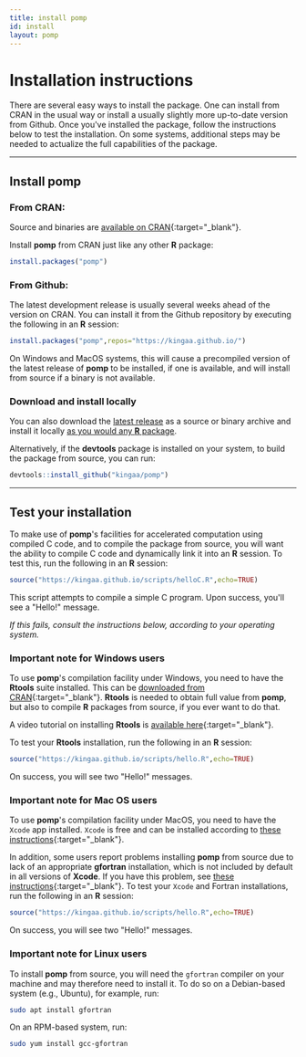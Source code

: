 ```yaml
---
title: install pomp
id: install
layout: pomp
---
```


# Installation instructions

There are several easy ways to install the package.
One can install from CRAN in the usual way or install a usually slightly more up-to-date version from Github.
Once you've installed the package, follow the instructions below to test the installation.
On some systems, additional steps may be needed to actualize the full capabilities of the package.

-------------------

## Install **pomp**

### From CRAN:

Source and binaries are [available on CRAN](http://cran.r-project.org/package=pomp){:target="_blank"}.

Install **pomp** from CRAN just like any other **R** package:
```r
install.packages("pomp")
```

### From Github:

The latest development release is usually several weeks ahead of the version on CRAN.
You can install it from the Github repository by executing the following in an **R** session:  
```r
install.packages("pomp",repos="https://kingaa.github.io/")
```  
On Windows and MacOS systems, this will cause a precompiled version of the latest release of **pomp** to be installed, if one is available, and will install from source if a binary is not available.

### Download and install locally

You can also download the [latest release](https://github.com/kingaa/pomp/releases/) as a source or binary archive and install it locally [as you would any **R** package](https://cran.r-project.org/doc/manuals/r-release/R-admin.html#Installing-packages).

Alternatively, if the **devtools** package is installed on your system, to build the package from source, you can run:
```r
devtools::install_github("kingaa/pomp")
```

---------------------------

## Test your installation

To make use of **pomp**'s facilities for accelerated computation using compiled C code, and to compile the package from source, you will want the ability to compile C code and dynamically link it into an **R** session.
To test this, run the following in an **R** session:
```r
source("https://kingaa.github.io/scripts/helloC.R",echo=TRUE)
```
This script attempts to compile a simple C program.
Upon success, you'll see a "Hello!" message.

*If this fails, consult the instructions below, according to your operating system.*

### Important note for Windows users

To use **pomp**'s compilation facility under Windows, you need to have the **Rtools** suite installed.
This can be [downloaded from CRAN](http://cran.r-project.org/bin/windows/Rtools){:target="_blank"}.
**Rtools** is needed to obtain full value from **pomp**, but also to compile **R** packages from source, if you ever want to do that.

A video tutorial on installing **Rtools** is [available here](https://youtu.be/lmIhiT_QsPE){:target="_blank"}.

To test your **Rtools** installation, run the following in an **R** session:
```r
source("https://kingaa.github.io/scripts/hello.R",echo=TRUE)
```
On success, you will see two "Hello!" messages.

### Important note for Mac OS users

To use **pomp**'s compilation facility under MacOS, you need to have the <code>Xcode</code> app installed.
<code>Xcode</code> is free and can be installed according to [these instructions](https://mac.r-project.org/tools/){:target="_blank"}.

In addition, some users report problems installing **pomp** from source due to lack of an appropriate **gfortran** installation, which is not included by default in all versions of **Xcode**.
If you have this problem, see [these instructions](https://mac.r-project.org/tools/){:target="_blank"}.
To test your <code>Xcode</code> and Fortran installations, run the following in an **R** session:
```r
source("https://kingaa.github.io/scripts/hello.R",echo=TRUE)
```
On success, you will see two "Hello!" messages.

### Important note for Linux users

To install **pomp** from source, you will need the `gfortran` compiler on your machine and may therefore need to install it.
To do so on a Debian-based system (e.g., Ubuntu), for example, run:
```sh
sudo apt install gfortran
```
On an RPM-based system, run:
```sh
sudo yum install gcc-gfortran
```

